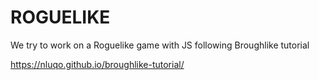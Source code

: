 # ROGUELIKE

We try to work on a Roguelike game with JS following Broughlike tutorial

https://nluqo.github.io/broughlike-tutorial/